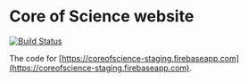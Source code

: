 # Core of Science website

[![Build Status](https://travis-ci.org/coreofscience/coreofscience.org.svg?branch=master)](https://travis-ci.org/coreofscience/coreofscience.com)



The code for [https://coreofscience-staging.firebaseapp.com](https://coreofscience-staging.firebaseapp.com).
